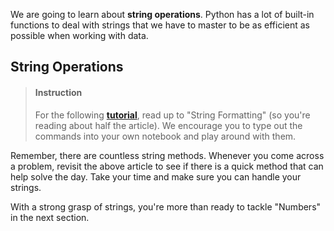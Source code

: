


We are going to learn about **string operations**. Python has a lot of built-in functions to deal with strings that we have to master to be as efficient as possible when working with data. 


## String Operations

> #### Instruction
> For the following [**tutorial**](https://realpython.com/python-strings/), read up to "String Formatting" (so you're reading about half the article). We encourage you to type out the commands into your own notebook and play around with them.

Remember, there are countless string methods. Whenever you come across a problem, revisit the above article to see if there is a quick method that can help solve the day. Take your time and make sure you can handle your strings.

With a strong grasp of strings, you're more than ready to tackle "Numbers" in the next section. 





